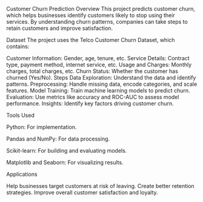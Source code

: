 Customer Churn Prediction
Overview
This project predicts customer churn, which helps businesses identify customers likely to stop using their services. By understanding churn patterns, companies can take steps to retain customers and improve satisfaction.

Dataset
The project uses the Telco Customer Churn Dataset, which contains:

Customer Information: Gender, age, tenure, etc.
Service Details: Contract type, payment method, internet service, etc.
Usage and Charges: Monthly charges, total charges, etc.
Churn Status: Whether the customer has churned (Yes/No).
Steps
Data Exploration: Understand the data and identify patterns.
Preprocessing: Handle missing data, encode categories, and scale features.
Model Training: Train machine learning models to predict churn.
Evaluation: Use metrics like accuracy and ROC-AUC to assess model performance.
Insights: Identify key factors driving customer churn.

Tools Used

Python: For implementation.

Pandas and NumPy: For data processing.

Scikit-learn: For building and evaluating models.

Matplotlib and Seaborn: For visualizing results.

Applications

Help businesses target customers at risk of leaving.
Create better retention strategies.
Improve overall customer satisfaction and loyalty.
